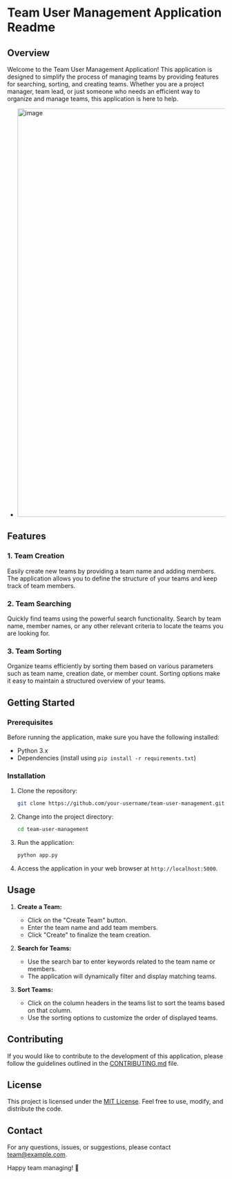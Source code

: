 # Team User Management Application Readme

## Overview

Welcome to the Team User Management Application! This application is designed to simplify the process of managing teams by providing features for searching, sorting, and creating teams. Whether you are a project manager, team lead, or just someone who needs an efficient way to organize and manage teams, this application is here to help.

- <img width="947" alt="image" src="https://github.com/ankitrout2903/Heliverse/assets/88599131/c7289e8b-b54b-4d91-90e1-25868b9b9049">

## Features

### 1. Team Creation

Easily create new teams by providing a team name and adding members. The application allows you to define the structure of your teams and keep track of team members.

### 2. Team Searching

Quickly find teams using the powerful search functionality. Search by team name, member names, or any other relevant criteria to locate the teams you are looking for.

### 3. Team Sorting

Organize teams efficiently by sorting them based on various parameters such as team name, creation date, or member count. Sorting options make it easy to maintain a structured overview of your teams.

## Getting Started

### Prerequisites

Before running the application, make sure you have the following installed:

- Python 3.x
- Dependencies (install using `pip install -r requirements.txt`)

### Installation

1. Clone the repository:

   ```bash
   git clone https://github.com/your-username/team-user-management.git
   ```

2. Change into the project directory:

   ```bash
   cd team-user-management
   ```

3. Run the application:

   ```bash
   python app.py
   ```

4. Access the application in your web browser at `http://localhost:5000`.

## Usage

1. **Create a Team:**
   - Click on the "Create Team" button.
   - Enter the team name and add team members.
   - Click "Create" to finalize the team creation.

2. **Search for Teams:**
   - Use the search bar to enter keywords related to the team name or members.
   - The application will dynamically filter and display matching teams.

3. **Sort Teams:**
   - Click on the column headers in the teams list to sort the teams based on that column.
   - Use the sorting options to customize the order of displayed teams.

## Contributing

If you would like to contribute to the development of this application, please follow the guidelines outlined in the [CONTRIBUTING.md](CONTRIBUTING.md) file.

## License

This project is licensed under the [MIT License](LICENSE). Feel free to use, modify, and distribute the code.

## Contact

For any questions, issues, or suggestions, please contact [team@example.com](mailto:team@example.com).

Happy team managing! 🚀


